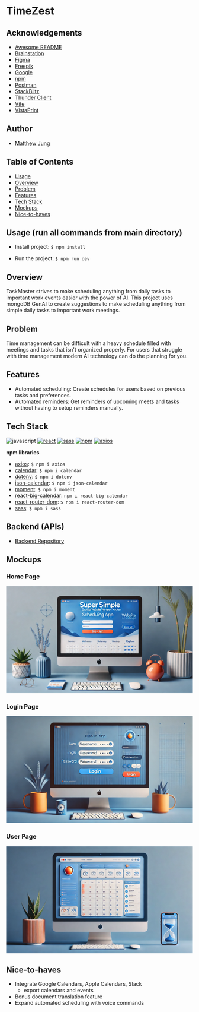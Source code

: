 # TimeZest

## Acknowledgements
- [Awesome README](https://github.com/matiassingers/awesome-readme)
- [Brainstation](https://brainstation.io/)
- [Figma](https://www.figma.com/design/)
- [Freepik](https://www.freepik.com/)
- [Google](https://fonts.google.com/)
- [npm](https://www.npmjs.com/)
- [Postman](https://www.postman.com/)
- [StackBlitz](https://stackblitz.com/edit/react-fu7pbk?file=src%2FApp.js)
- [Thunder Client](https://www.thunderclient.com/)
- [Vite](https://vitejs.dev/)
- [VistaPrint](https://www.vistaprint.ca)

## Author
- [Matthew Jung](https://github.com/matthewjung04)

## Table of Contents
- [Usage](#usage-run-all-commands-from-main-directory)
- [Overview](#overview)
- [Problem](#problem)
- [Features](#features)
- [Tech Stack](#tech-stack)
- [Mockups](#mockups)
- [Nice-to-haves](#nice-to-haves)

## Usage (run all commands from main directory)
- Install project:
`$ npm install`

- Run the project:
`$ npm run dev`

## Overview
TaskMaster strives to make scheduling anything from daily tasks to important work events easier with the power of AI.
This project uses mongoDB GenAI to create suggestions to make scheduling anything from simple daily tasks to important work meetings.

## Problem
Time management can be difficult with a heavy schedule filled with meetings and tasks that isn't organized properly.
For users that struggle with time management modern AI technology can do the planning for you.

## Features
- Automated scheduling: Create schedules for users based on previous tasks and preferences.
- Automated reminders: Get reminders of upcoming meets and tasks without having to setup reminders manually.

## Tech Stack
![javascript][javascript-image] [![react][react-image]][react-url] [![sass][sass-image]][sass-url] [![npm][npm-image]][npm-url] [![axios][axios-image]][axios-url] 

[javascript-image]: https://img.shields.io/badge/JavaScript-HTML-orange
[axios-image]: https://img.shields.io/badge/axios-api-purple
[axios-url]: https://axios-http.com/docs/api_intro
[expressjs-image]: https://img.shields.io/badge/Express.js-framework-white
[expressjs-url]: https://expressjs.com/
[mongodb-image]: https://img.shields.io/badge/mongoDB-database-lime
[mongodb-url]: https://www.mongodb.com/
[nodejs-image]: https://img.shields.io/badge/Node.js-backend-green
[nodejs-url]: https://nodejs.org/en
[npm-image]: https://img.shields.io/badge/npm-v10.8.1-red
[npm-url]: https://www.npmjs.com/
[react-image]: https://img.shields.io/badge/react-vite-blue
[react-url]: https://react.dev/
[sass-image]: https://img.shields.io/badge/Sass-css-pink
[sass-url]: https://sass-lang.com/

**npm libraries**
- [axios](https://www.npmjs.com/package/axios): `$ npm i axios`
- [calendar](https://www.npmjs.com/package/calendar): `$ npm i calendar`
- [dotenv](https://www.npmjs.com/package/dotenv): `$ npm i dotenv`
- [json-calendar](https://www.npmjs.com/package/json-calendar): `$ npm i json-calendar`
- [moment](https://www.npmjs.com/package/moment): `$ npm i moment`
- [react-big-calendar](https://www.npmjs.com/package/react-big-calendar): `npm i react-big-calendar`
- [react-router-dom](https://www.npmjs.com/package/react-router-dom): `$ npm i react-router-dom`
- [sass](https://www.npmjs.com/package/sass): `$ npm i sass`

## Backend (APIs)
- [Backend Repository](https://github.com/matthewjung04/brainstation-capstone-backend.git)

## Mockups

### Home Page
![HomePage](./public/Mockups/HomePage_Mockup.jpg)

### Login Page
![LoginPage](./public/Mockups/LoginPage_Mockup.jpg)

### User Page
![UserPage](./public/Mockups/UserPage_Mockup.jpg)

## Nice-to-haves
- Integrate Google Calendars, Apple Calendars, Slack
  - export calendars and events
- Bonus document translation feature
- Expand automated scheduling with voice commands
